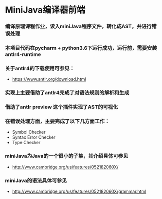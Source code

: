 ﻿# MiniJava编译器前端
### 编译原理课程作业，读入miniJava程序文件，转化成AST，并进行错误处理
### 本项目代码在pycharm + python3.6下运行成功，运行前，需要安装antlr4-runtime
### 关于antlr4的下载使用可参见：
+ https://www.antlr.org/download.html
### 实现上主要借助了antlr4完成了对语法规则的解析和生成
### 借助了antlr preview 这个插件实现了AST的可视化
### 在错误处理方面，主要完成了以下几方面工作：
- Symbol Checker
- Syntax Error Checker
- Type Checker
### miniJava为Java的一个很小的子集，其介绍具体可参见
+ http://www.cambridge.org/us/features/052182060X/
### miniJava的语法具体可参见
+ http://www.cambridge.org/us/features/052182060X/grammar.html
